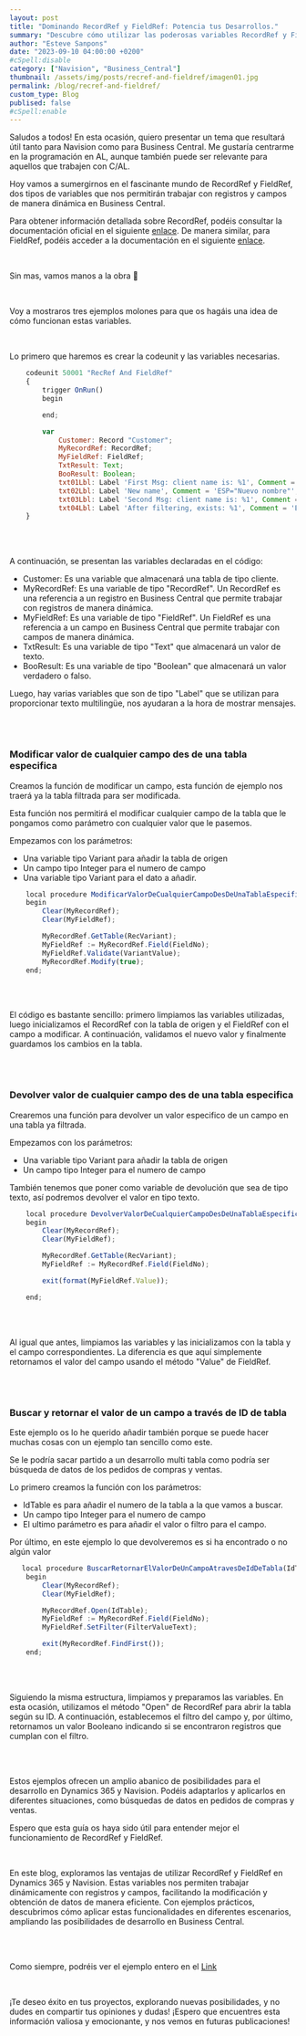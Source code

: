 ```yaml
---
layout: post
title: "Dominando RecordRef y FieldRef: Potencia tus Desarrollos."
summary: "Descubre cómo utilizar las poderosas variables RecordRef y FieldRef en Dynamics 365 para trabajar dinámicamente con registros y campos. Aprende a modificar y obtener datos de manera eficiente, ampliando tus capacidades de desarrollo con ejemplos prácticos y sencillos de implementar."
author: "Esteve Sanpons"
date: "2023-09-10 04:00:00 +0200"
#cSpell:disable
category: ["Navision", "Business_Central"]
thumbnail: /assets/img/posts/recref-and-fieldref/imagen01.jpg
permalink: /blog/recref-and-fieldref/
custom_type: Blog
publised: false
#cSpell:enable
---
```


Saludos a todos! En esta ocasión, quiero presentar un tema que resultará útil tanto para Navision como para Business Central. Me gustaría centrarme en la programación en AL, aunque también puede ser relevante para aquellos que trabajen con C/AL.

Hoy vamos a sumergirnos en el fascinante mundo de RecordRef y FieldRef, dos tipos de variables que nos permitirán trabajar con registros y campos de manera dinámica en Business Central.

Para obtener información detallada sobre RecordRef, podéis consultar la documentación oficial en el siguiente [enlace](https://learn.microsoft.com/es-es/dynamics365/business-central/dev-itpro/developer/methods-auto/recordref/recordref-get-method). De manera similar, para FieldRef, podéis acceder a la documentación en el siguiente [enlace](https://learn.microsoft.com/es-es/dynamics365/business-central/dev-itpro/developer/methods-auto/fieldref/fieldref-value-method).

<br>

Sin mas, vamos manos a la obra 🥳

<br>

Voy a mostraros tres ejemplos molones para que os hagáis una idea de cómo funcionan estas variables.

<br>

Lo primero que haremos es crear la codeunit y las variables necesarias.

```javascript
    codeunit 50001 "RecRef And FieldRef"
    {
        trigger OnRun()
        begin

        end;

        var
            Customer: Record "Customer";
            MyRecordRef: RecordRef;
            MyFieldRef: FieldRef;
            TxtResult: Text;
            BooResult: Boolean;
            txt01Lbl: Label 'First Msg: client name is: %1', Comment = 'ESP="Primer Msg: el nombre del cliente es: %1"';
            txt02Lbl: Label 'New name', Comment = 'ESP="Nuevo nombre"';
            txt03Lbl: Label 'Second Msg: client name is: %1', Comment = 'ESP="Segundo Msg: el nombre del cliente es: %1"';
            txt04Lbl: Label 'After filtering, exists: %1', Comment = 'ESP="Despues de filtrar, existe: %1"';
    }


```

<br><br>

A continuación, se presentan las variables declaradas en el código:

-   Customer: Es una variable que almacenará una tabla de tipo cliente.
-   MyRecordRef: Es una variable de tipo "RecordRef". Un RecordRef es una referencia a un registro en Business Central que permite trabajar con registros de manera dinámica.
-   MyFieldRef: Es una variable de tipo "FieldRef". Un FieldRef es una referencia a un campo en Business Central que permite trabajar con campos de manera dinámica.
-   TxtResult: Es una variable de tipo "Text" que almacenará un valor de texto.
-   BooResult: Es una variable de tipo "Boolean" que almacenará un valor verdadero o falso.

Luego, hay varias variables que son de tipo "Label" que se utilizan para proporcionar texto multilingüe, nos ayudaran a la hora de mostrar mensajes.

<br><br>

### Modificar valor de cualquier campo des de una tabla especifica

Creamos la función de modificar un campo, esta función de ejemplo nos traerá ya la tabla filtrada para ser modificada.

Esta función nos permitirá el modificar cualquier campo de la tabla que le pongamos como parámetro con cualquier valor que le pasemos.

Empezamos con los parámetros:

-   Una variable tipo Variant para añadir la tabla de origen
-   Un campo tipo Integer para el numero de campo
-   Una variable tipo Variant para el dato a añadir.

```javascript
    local procedure ModificarValorDeCualquierCampoDesDeUnaTablaEspecifica(RecVariant: Variant; FieldNo: Integer; VariantValue: Variant)
    begin
        Clear(MyRecordRef);
        Clear(MyFieldRef);

        MyRecordRef.GetTable(RecVariant);
        MyFieldRef := MyRecordRef.Field(FieldNo);
        MyFieldRef.Validate(VariantValue);
        MyRecordRef.Modify(true);
    end;

```

<br><br>

El código es bastante sencillo: primero limpiamos las variables utilizadas, luego inicializamos el RecordRef con la tabla de origen y el FieldRef con el campo a modificar. A continuación, validamos el nuevo valor y finalmente guardamos los cambios en la tabla.

<br><br>

### Devolver valor de cualquier campo des de una tabla especifica

Crearemos una función para devolver un valor especifico de un campo en una tabla ya filtrada.

Empezamos con los parámetros:

-   Una variable tipo Variant para añadir la tabla de origen
-   Un campo tipo Integer para el numero de campo

También tenemos que poner como variable de devolución que sea de tipo texto, así podremos devolver el valor en tipo texto.

```javascript
    local procedure DevolverValorDeCualquierCampoDesDeUnaTablaEspecifica(RecVariant: Variant; FieldNo: Integer): Text
    begin
        Clear(MyRecordRef);
        Clear(MyFieldRef);

        MyRecordRef.GetTable(RecVariant);
        MyFieldRef := MyRecordRef.Field(FieldNo);

        exit(format(MyFieldRef.Value));

    end;

```

<br><br>

Al igual que antes, limpiamos las variables y las inicializamos con la tabla y el campo correspondientes. La diferencia es que aquí simplemente retornamos el valor del campo usando el método "Value" de FieldRef.

<br><br>

### Buscar y retornar el valor de un campo a través de ID de tabla

Este ejemplo os lo he querido añadir también porque se puede hacer muchas cosas con un ejemplo tan sencillo como este.

Se le podría sacar partido a un desarrollo multi tabla como podría ser búsqueda de datos de los pedidos de compras y ventas.

Lo primero creamos la función con los parámetros:

-   IdTable es para añadir el numero de la tabla a la que vamos a buscar.
-   Un campo tipo Integer para el numero de campo
-   El ultimo parámetro es para añadir el valor o filtro para el campo.

Por último, en este ejemplo lo que devolveremos es si ha encontrado o no algún valor

```javascript
   local procedure BuscarRetornarElValorDeUnCampoAtravesDeIdDeTabla(IdTable: Integer; FieldNo: Integer; FilterValueText: Text): Boolean
    begin
        Clear(MyRecordRef);
        Clear(MyFieldRef);

        MyRecordRef.Open(IdTable);
        MyFieldRef := MyRecordRef.Field(FieldNo);
        MyFieldRef.SetFilter(FilterValueText);

        exit(MyRecordRef.FindFirst());
    end;

```

<br><br>

Siguiendo la misma estructura, limpiamos y preparamos las variables. En esta ocasión, utilizamos el método "Open" de RecordRef para abrir la tabla según su ID. A continuación, establecemos el filtro del campo y, por último, retornamos un valor Booleano indicando si se encontraron registros que cumplan con el filtro.

<br><br>

Estos ejemplos ofrecen un amplio abanico de posibilidades para el desarrollo en Dynamics 365 y Navision. Podéis adaptarlos y aplicarlos en diferentes situaciones, como búsquedas de datos en pedidos de compras y ventas.

Espero que esta guía os haya sido útil para entender mejor el funcionamiento de RecordRef y FieldRef.

<br>

En este blog, exploramos las ventajas de utilizar RecordRef y FieldRef en Dynamics 365 y Navision. Estas variables nos permiten trabajar dinámicamente con registros y campos, facilitando la modificación y obtención de datos de manera eficiente. Con ejemplos prácticos, descubrimos cómo aplicar estas funcionalidades en diferentes escenarios, ampliando las posibilidades de desarrollo en Business Central.

<br><br>

Como siempre, podréis ver el ejemplo entero en el [Link](https://github.com/Esanpons/ejemplos-blog/tree/main/AL/ApiGraph)

<br>

¡Te deseo éxito en tus proyectos, explorando nuevas posibilidades, y no dudes en compartir tus opiniones y dudas! ¡Espero que encuentres esta información valiosa y emocionante, y nos vemos en futuras publicaciones!
